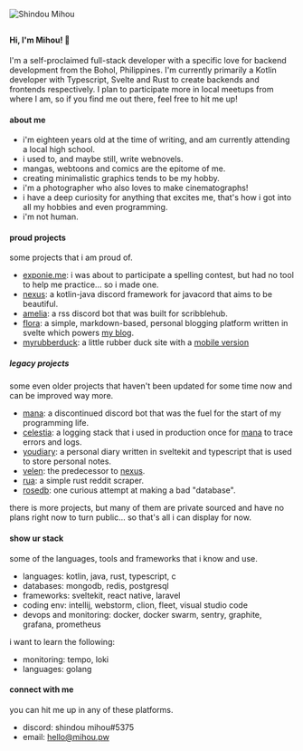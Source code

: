 ![Shindou Mihou](https://user-images.githubusercontent.com/69381903/211315829-e1a8f930-d485-441e-a4ae-2d0805de924b.gif)

##

#### Hi, I'm Mihou! 👋

I'm a self-proclaimed full-stack developer with a specific love for backend development from the Bohol, Philippines. I'm currently primarily a Kotlin developer with Typescript, Svelte and Rust to create backends and frontends respectively. I plan to participate more in local meetups from where I am, so if you find me out there, feel free to hit me up!

#### about me
- i'm eighteen years old at the time of writing, and am currently attending a local high school.
- i used to, and maybe still, write webnovels.
- mangas, webtoons and comics are the epitome of me.
- creating minimalistic graphics tends to be my hobby.
- i'm a photographer who also loves to make cinematographs!
- i have a deep curiosity for anything that excites me, that's how i got into all my hobbies and even programming.
- i'm not human.

#### proud projects
some projects that i am proud of.
- [exponie.me](https://exponie.me): i was about to participate a spelling contest, but had no tool to help me practice... so i made one.
- [nexus](https://github.com/ShindouMihou/Nexus): a kotlin-java discord framework for javacord that aims to be beautiful.
- [amelia](https://github.com/Amelia-chan/Amelia): a rss discord bot that was built for scribblehub.
- [flora](https://github.com/ShindouMihou/Flora): a simple, markdown-based, personal blogging platform written in svelte which powers [my blog](https://blog.mihou.pw).
- [myrubberduck](https://rubberduck.mihou.pw): a little rubber duck site with a [mobile version](https://github.com/ShindouMihou/MyRubberDuck-Native)

##### legacy projects
some even older projects that haven't been updated for some time now and can be improved way more.
- [mana](https://github.com/ManaNet/): a discontinued discord bot that was the fuel for the start of my programming life.
- [celestia](https://github.com/ShindouMihou/celestia): a logging stack that i used in production once for [mana](https://github.com/ManaNet) to trace errors and logs.
- [youdiary](https://github.com/ShindouMihou/youdiary): a personal diary written in sveltekit and typescript that is used to store personal notes.
- [velen](https://github.com/ShindouMihou/velen): the predecessor to [nexus](https://github.com/ShindouMihou/Nexus).
- [rua](https://github.com/ShindouMihou/Rua): a simple rust reddit scraper.
- [rosedb](https://github.com/ShindouMihou/RoseDB): one curious attempt at making a bad "database".

there is more projects, but many of them are private sourced and have no plans right now to turn public... so that's all i can display for now.

#### show ur stack
some of the languages, tools and frameworks that i know and use.
- languages: kotlin, java, rust, typescript, c
- databases: mongodb, redis, postgresql
- frameworks: sveltekit, react native, laravel
- coding env: intellij, webstorm, clion, fleet, visual studio code
- devops and monitoring: docker, docker swarm, sentry, graphite, grafana, prometheus

i want to learn the following:
- monitoring: tempo, loki
- languages: golang

#### connect with me
you can hit me up in any of these platforms.
- discord: shindou mihou#5375
- email: hello@mihou.pw
